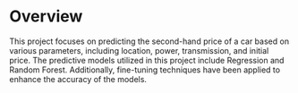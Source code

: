 # Overview
This project focuses on predicting the second-hand price of a car based on various parameters, including location, power, transmission, and initial price. 
The predictive models utilized in this project include Regression and Random Forest. Additionally, fine-tuning techniques have been applied to enhance the accuracy of the models.
